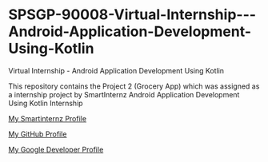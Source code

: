 # SPSGP-90008-Virtual-Internship---Android-Application-Development-Using-Kotlin
Virtual Internship - Android Application Development Using Kotlin

This repository contains the Project 2 (Grocery App) which was assigned as a internship project by SmartInternz Android Application Development Using Kotlin Internship

<a
href="https://smartinternz.com/student-profile/feed/U0IyMDIyMDIzNzQ0MA=="
target="_blank">My Smartinternz Profile
</a>

<a
href="https://github.com/SakshiMhaskar"
target="_blank">My GitHub Profile
</a>

<a
href="https://g.dev/SakshiMhaskar"
target="_blank">My Google Developer Profile
</a>
